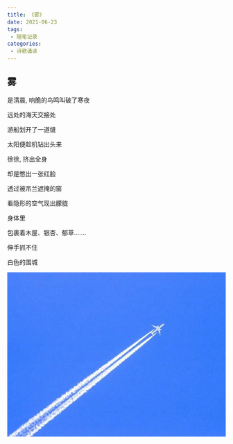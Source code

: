 ```yaml
---
title: 《雾》
date: 2021-06-23
tags:
 - 随笔记录
categories:
 - 诗歌诵读
---
```


## 雾

   是清晨, 响脆的鸟鸣叫破了寒夜

   远处的海天交接处

   游船划开了一道缝

   太阳便趁机钻出头来

   徐徐, 挤出全身

   却是憋出一张红脸

   透过被吊兰遮掩的窗

   看隐形的空气现出朦胧

   身体里

   包裹着木屋、银杏、郁草.......

   伸手抓不住

   白色的围城

   ![image](./imgs/sky.jpeg)